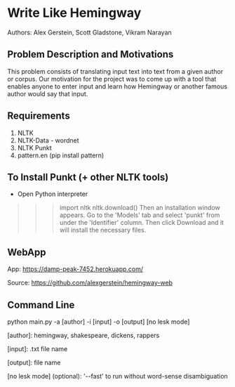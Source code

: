 Write Like Hemingway
=========
Authors: Alex Gerstein, Scott Gladstone, Vikram Narayan

Problem Description and Motivations
-----------
This problem consists of translating input text into text from a given author or
corpus. Our motivation for the project was to come up with a tool that enables anyone to enter input and learn how Hemingway or another famous author would say that input. 

Requirements
------------
1. NLTK
2. NLTK-Data - wordnet
3. NLTK Punkt
4. pattern.en (pip install pattern)

To Install Punkt (+ other NLTK tools)
---------------------------------
* Open Python interpreter
>>> import nltk
>>> nltk.download()
Then an installation window appears. Go to the 'Models' tab and select 'punkt' from under the 'Identifier' column. Then click Download and it will install the necessary files. 

WebApp
------
App: https://damp-peak-7452.herokuapp.com/

Source: https://github.com/alexgerstein/hemingway-web

Command Line
------------
python main.py -a [author] -i [input] -o [output] [no lesk mode]

[author]: hemingway, shakespeare, dickens, rappers

[input]: .txt file name

[output]: file name

[no lesk mode] (optional): '--fast' to run without word-sense disambiguation
